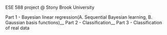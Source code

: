 ESE 588 project @ Stony Brook University

Part 1 - Bayesian linear regression(A. Sequential Bayesian learning, B. Gaussian basis functions)__
Part 2 - Classification__
Part 3 - Classification of real data
